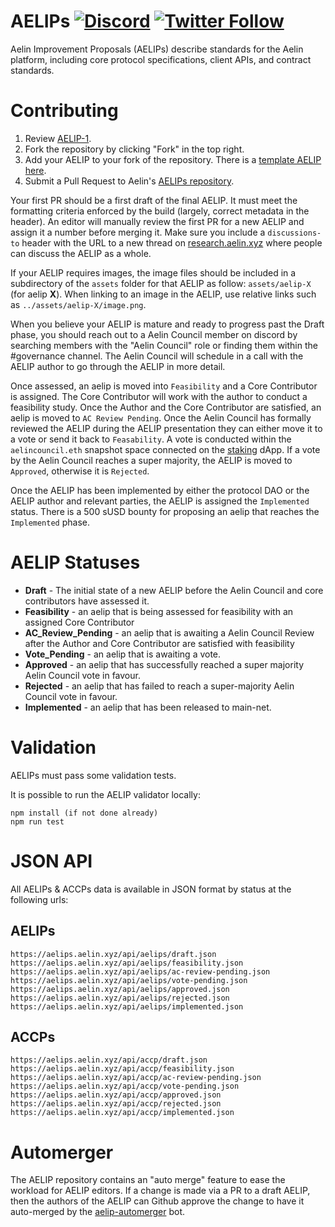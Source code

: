 # AELIPs [![Discord](https://img.shields.io/discord/880914235444572210.svg?color=768AD4&label=discord&logo=https%3A%2F%2Fdiscordapp.com%2Fassets%2F8c9701b98ad4372b58f13fd9f65f966e.svg)](https://discord.gg/r75VTheV) [![Twitter Follow](https://img.shields.io/twitter/follow/aelinprotocol.svg?label=aelinprotocol&style=social)](https://twitter.com/aelinprotocol)

Aelin Improvement Proposals (AELIPs) describe standards for the Aelin platform, including core protocol specifications, client APIs, and contract standards.

# Contributing

1.  Review [AELIP-1](aelips/aelip-1.md).
2.  Fork the repository by clicking "Fork" in the top right.
3.  Add your AELIP to your fork of the repository. There is a [template AELIP here](aelip-x.md).
4.  Submit a Pull Request to Aelin's [AELIPs repository](https://github.com/AelinXYZ/AELIPs).

Your first PR should be a first draft of the final AELIP. It must meet the formatting criteria enforced by the build (largely, correct metadata in the header). An editor will manually review the first PR for a new AELIP and assign it a number before merging it. Make sure you include a `discussions-to` header with the URL to a new thread on [research.aelin.xyz](https://research.aelin.xyz) where people can discuss the AELIP as a whole.

If your AELIP requires images, the image files should be included in a subdirectory of the `assets` folder for that AELIP as follow: `assets/aelip-X` (for aelip **X**). When linking to an image in the AELIP, use relative links such as `../assets/aelip-X/image.png`.

When you believe your AELIP is mature and ready to progress past the Draft phase, you should reach out to a Aelin Council member on discord by searching members with the "Aelin Council" role or finding them within the #governance channel. The Aelin Council will schedule in a call with the AELIP author to go through the AELIP in more detail.

Once assessed, an aelip is moved into `Feasibility` and a Core Contributor is assigned. The Core Contributor will work with the author to conduct a feasibility study. Once the Author and the Core Contributor are satisfied, an aelip is moved to `AC Review Pending`. Once the Aelin Council has formally reviewed the AELIP during the AELIP presentation they can either move it to a vote or send it back to `Feasability`. A vote is conducted within the `aelincouncil.eth` snapshot space connected on the [staking](https://staking.aelin.xyz/) dApp. If a vote by the Aelin Council reaches a super majority, the AELIP is moved to `Approved`, otherwise it is `Rejected`.

Once the AELIP has been implemented by either the protocol DAO or the AELIP author and relevant parties, the AELIP is assigned the `Implemented` status. There is a 500 sUSD bounty for proposing an aelip that reaches the `Implemented` phase.

# AELIP Statuses

- **Draft** - The initial state of a new AELIP before the Aelin Council and core contributors have assessed it.
- **Feasibility** - an aelip that is being assessed for feasibility with an assigned Core Contributor
- **AC_Review_Pending** - an aelip that is awaiting a Aelin Council Review after the Author and Core Contributor are satisfied with feasibility
- **Vote_Pending** - an aelip that is awaiting a vote.
- **Approved** - an aelip that has successfully reached a super majority Aelin Council vote in favour.
- **Rejected** - an aelip that has failed to reach a super-majority Aelin Council vote in favour.
- **Implemented** - an aelip that has been released to main-net.

# Validation

AELIPs must pass some validation tests.

It is possible to run the AELIP validator locally:

```
npm install (if not done already)
npm run test
```

# JSON API

All AELIPs & ACCPs data is available in JSON format by status at the following urls:

## AELIPs

```
https://aelips.aelin.xyz/api/aelips/draft.json
https://aelips.aelin.xyz/api/aelips/feasibility.json
https://aelips.aelin.xyz/api/aelips/ac-review-pending.json
https://aelips.aelin.xyz/api/aelips/vote-pending.json
https://aelips.aelin.xyz/api/aelips/approved.json
https://aelips.aelin.xyz/api/aelips/rejected.json
https://aelips.aelin.xyz/api/aelips/implemented.json
```

## ACCPs

```
https://aelips.aelin.xyz/api/accp/draft.json
https://aelips.aelin.xyz/api/accp/feasibility.json
https://aelips.aelin.xyz/api/accp/ac-review-pending.json
https://aelips.aelin.xyz/api/accp/vote-pending.json
https://aelips.aelin.xyz/api/accp/approved.json
https://aelips.aelin.xyz/api/accp/rejected.json
https://aelips.aelin.xyz/api/accp/implemented.json
```

# Automerger

The AELIP repository contains an "auto merge" feature to ease the workload for AELIP editors. If a change is made via a PR to a draft AELIP, then the authors of the AELIP can Github approve the change to have it auto-merged by the [aelip-automerger](https://github.com/bakaoh/aelip_automerger) bot.
